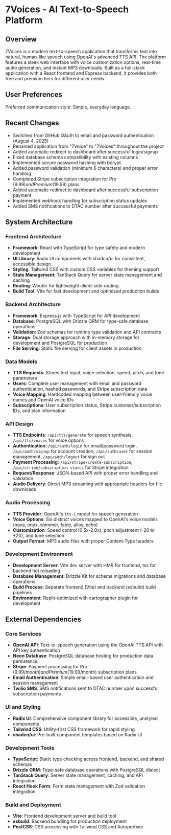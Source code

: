 # 7Voices - AI Text-to-Speech Platform

## Overview

7Voices is a modern text-to-speech application that transforms text into natural, human-like speech using OpenAI's advanced TTS API. The platform features a sleek web interface with voice customization options, real-time audio generation, and instant MP3 downloads. Built as a full-stack application with a React frontend and Express backend, it provides both free and premium tiers for different user needs.

## User Preferences

Preferred communication style: Simple, everyday language.

## Recent Changes

- Switched from GitHub OAuth to email and password authentication (August 4, 2025)
- Renamed application from "7Voice" to "7Voices" throughout the project
- Added automatic redirect to dashboard after successful login/signup
- Fixed database schema compatibility with existing columns
- Implemented secure password hashing with bcrypt
- Added password validation (minimum 6 characters) and proper error handling
- Completed Stripe subscription integration for Pro ($9.99) and Premium ($19.99) plans
- Added automatic redirect to dashboard after successful subscription payment
- Implemented webhook handling for subscription status updates
- Added SMS notifications to DTAC number after successful payments

## System Architecture

### Frontend Architecture
- **Framework**: React with TypeScript for type safety and modern development
- **UI Library**: Radix UI components with shadcn/ui for consistent, accessible design
- **Styling**: Tailwind CSS with custom CSS variables for theming support
- **State Management**: TanStack Query for server state management and caching
- **Routing**: Wouter for lightweight client-side routing
- **Build Tool**: Vite for fast development and optimized production builds

### Backend Architecture
- **Framework**: Express.js with TypeScript for API development
- **Database**: PostgreSQL with Drizzle ORM for type-safe database operations
- **Validation**: Zod schemas for runtime type validation and API contracts
- **Storage**: Dual storage approach with in-memory storage for development and PostgreSQL for production
- **File Serving**: Static file serving for client assets in production

### Data Models
- **TTS Requests**: Stores text input, voice selection, speed, pitch, and tone parameters
- **Users**: Complete user management with email and password authentication, hashed passwords, and Stripe subscription data
- **Voice Mapping**: Hardcoded mapping between user-friendly voice names and OpenAI voice IDs
- **Subscriptions**: User subscription status, Stripe customer/subscription IDs, and plan information

### API Design
- **TTS Endpoints**: `/api/tts/generate` for speech synthesis, `/api/tts/voices` for voice options
- **Authentication**: `/api/auth/login` for email/password login, `/api/auth/signup` for account creation, `/api/auth/user` for session management, `/api/auth/logout` for sign out
- **Payment Processing**: `/api/stripe/create-subscription`, `/api/stripe/subscription-status` for Stripe integration
- **Request/Response**: JSON-based API with proper error handling and validation
- **Audio Delivery**: Direct MP3 streaming with appropriate headers for file downloads

### Audio Processing
- **TTS Provider**: OpenAI's `tts-1` model for speech generation
- **Voice Options**: Six distinct voices mapped to OpenAI's voice models (nova, onyx, shimmer, fable, alloy, echo)
- **Customization**: Speed control (0.5x-2.0x), pitch adjustment (-20 to +20), and tone selection
- **Output Format**: MP3 audio files with proper Content-Type headers

### Development Environment
- **Development Server**: Vite dev server with HMR for frontend, tsx for backend hot reloading
- **Database Management**: Drizzle Kit for schema migrations and database operations
- **Build Process**: Separate frontend (Vite) and backend (esbuild) build pipelines
- **Environment**: Replit-optimized with cartographer plugin for development

## External Dependencies

### Core Services
- **OpenAI API**: Text-to-speech generation using the OpenAI TTS API with API key authentication
- **Neon Database**: PostgreSQL database hosting for production data persistence
- **Stripe**: Payment processing for Pro ($9.99/month) and Premium ($19.99/month) subscription plans
- **Email Authentication**: Simple email-based user authentication and session management
- **Twilio SMS**: SMS notifications sent to DTAC number upon successful subscription payments

### UI and Styling
- **Radix UI**: Comprehensive component library for accessible, unstyled components
- **Tailwind CSS**: Utility-first CSS framework for rapid styling
- **shadcn/ui**: Pre-built component templates based on Radix UI

### Development Tools
- **TypeScript**: Static type checking across frontend, backend, and shared schemas
- **Drizzle ORM**: Type-safe database operations with PostgreSQL dialect
- **TanStack Query**: Server state management, caching, and API integration
- **React Hook Form**: Form state management with Zod validation integration

### Build and Deployment
- **Vite**: Frontend development server and build tool
- **esbuild**: Backend bundling for production deployment
- **PostCSS**: CSS processing with Tailwind CSS and Autoprefixer